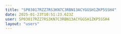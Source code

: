 ```yaml
---
title: "SP03017RZZ7RS3KN7C3RBN13ACYGGSH1ZKP5SSH4"
date: 2025-01-23T10:51:23.623Z
user: SP03017RZZ7RS3KN7C3RBN13ACYGGSH1ZKP5SSH4
layout: "users"
---
```

    